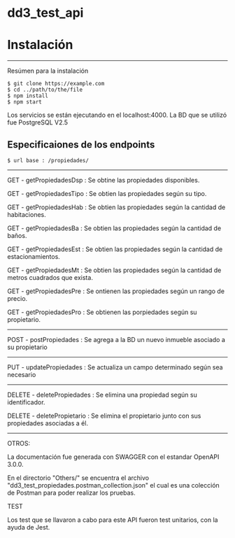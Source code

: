 # dd3_test_api

# Instalación
***
Resúmen para la instalación
```
$ git clone https://example.com
$ cd ../path/to/the/file
$ npm install
$ npm start
```
Los servicios se están ejecutando en el localhost:4000.
La BD que se utilizó fue PostgreSQL V2.5

## Especificaiones de los endpoints
```
$ url base : /propiedades/
```
____________________

GET - getPropiedadesDsp : Se obtine las propiedades disponibles.

GET - getPropiedadesTipo : Se obtien las propiedades según su tipo.

GET - getPropiedadesHab : Se obtien las propiedades según la cantidad de habitaciones.

GET - getPropiedadesBa : Se obtien las propiedades según la cantidad de baños.

GET - getPropiedadesEst : Se obtien las propiedades según la cantidad de estacionamientos.

GET - getPropiedadesMt : Se obtien las propiedades según la cantidad de metros cuadrados que exista.

GET - getPropiedadesPre : Se ontienen las propiedades según un rango de precio.

GET - getPropiedadesPro : Se obtienen las porpiedades según su propietario.

____________________

POST - postPropiedades : Se agrega a la BD un nuevo inmueble asociado a su propietario

____________________

PUT - updatePropiedades : Se actualiza un campo determinado según sea necesario

____________________

DELETE - deletePropiedades : Se elimina una propiedad según su identificador.

DELETE - deletePropietario : Se elimina el propietario junto con sus propiedades asociadas a él.

____________________

OTROS:

La documentación fue generada con SWAGGER con el estandar OpenAPI 3.0.0.

En el directorio "Others/" se encuentra el archivo "dd3_test_propiedades.postman_collection.json" el cual es una colección de Postman para poder realizar los pruebas.

TEST

Los test que se llavaron a cabo para este API fueron test unitarios, con la ayuda de Jest.





